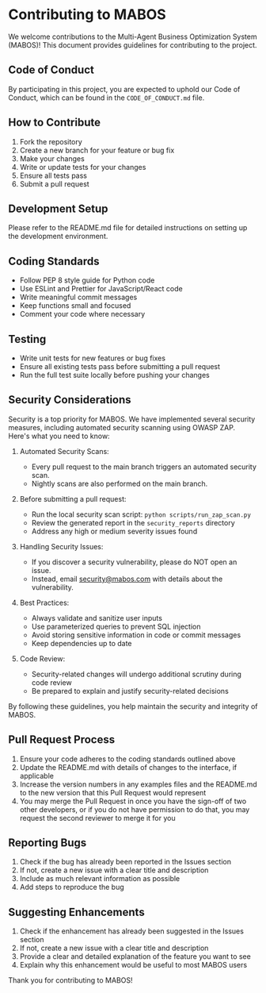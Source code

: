 # Contributing to MABOS

We welcome contributions to the Multi-Agent Business Optimization System (MABOS)! This document provides guidelines for contributing to the project.

## Code of Conduct

By participating in this project, you are expected to uphold our Code of Conduct, which can be found in the `CODE_OF_CONDUCT.md` file.

## How to Contribute

1. Fork the repository
2. Create a new branch for your feature or bug fix
3. Make your changes
4. Write or update tests for your changes
5. Ensure all tests pass
6. Submit a pull request

## Development Setup

Please refer to the README.md file for detailed instructions on setting up the development environment.

## Coding Standards

- Follow PEP 8 style guide for Python code
- Use ESLint and Prettier for JavaScript/React code
- Write meaningful commit messages
- Keep functions small and focused
- Comment your code where necessary

## Testing

- Write unit tests for new features or bug fixes
- Ensure all existing tests pass before submitting a pull request
- Run the full test suite locally before pushing your changes

## Security Considerations

Security is a top priority for MABOS. We have implemented several security measures, including automated security scanning using OWASP ZAP. Here's what you need to know:

1. Automated Security Scans: 
   - Every pull request to the main branch triggers an automated security scan.
   - Nightly scans are also performed on the main branch.

2. Before submitting a pull request:
   - Run the local security scan script: `python scripts/run_zap_scan.py`
   - Review the generated report in the `security_reports` directory
   - Address any high or medium severity issues found

3. Handling Security Issues:
   - If you discover a security vulnerability, please do NOT open an issue.
   - Instead, email security@mabos.com with details about the vulnerability.

4. Best Practices:
   - Always validate and sanitize user inputs
   - Use parameterized queries to prevent SQL injection
   - Avoid storing sensitive information in code or commit messages
   - Keep dependencies up to date

5. Code Review:
   - Security-related changes will undergo additional scrutiny during code review
   - Be prepared to explain and justify security-related decisions

By following these guidelines, you help maintain the security and integrity of MABOS.

## Pull Request Process

1. Ensure your code adheres to the coding standards outlined above
2. Update the README.md with details of changes to the interface, if applicable
3. Increase the version numbers in any examples files and the README.md to the new version that this Pull Request would represent
4. You may merge the Pull Request in once you have the sign-off of two other developers, or if you do not have permission to do that, you may request the second reviewer to merge it for you

## Reporting Bugs

1. Check if the bug has already been reported in the Issues section
2. If not, create a new issue with a clear title and description
3. Include as much relevant information as possible
4. Add steps to reproduce the bug

## Suggesting Enhancements

1. Check if the enhancement has already been suggested in the Issues section
2. If not, create a new issue with a clear title and description
3. Provide a clear and detailed explanation of the feature you want to see
4. Explain why this enhancement would be useful to most MABOS users

Thank you for contributing to MABOS!